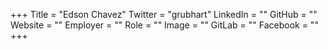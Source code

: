 +++
Title = "Edson Chavez"
Twitter = "grubhart"
LinkedIn = ""
GitHub = ""
Website = ""
Employer = ""
Role = ""
Image = ""
GitLab = ""
Facebook = ""
+++
